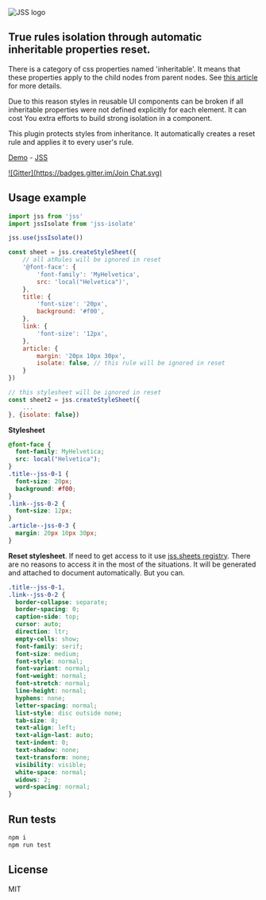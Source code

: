 ![JSS logo](https://avatars1.githubusercontent.com/u/9503099?v=3&s=60)

## True rules isolation through automatic inheritable properties reset.

There is a category of css properties named 'inheritable'. It means that these properties apply to the child nodes from parent nodes. See [this article](
https://developer.mozilla.org/en-US/docs/Web/Guide/CSS/Getting_started/Cascading_and_inheritance) for more details.

Due to this reason styles in reusable UI components can be broken if all inheritable properties were not defined explicitly for each element. It can cost You extra efforts to build strong isolation in a component.

This plugin protects styles from inheritance. It automatically creates a reset rule and applies it to every user's rule.

[Demo](http://jsstyles.github.io/examples/index.html#plugin-jss-isolate) -
[JSS](https://github.com/jsstyles/jss)

[![Gitter](https://badges.gitter.im/Join Chat.svg)](https://gitter.im/jsstyles/jss?utm_source=badge&utm_medium=badge&utm_campaign=pr-badge&utm_content=badge)

## Usage example

```javascript
import jss from 'jss'
import jssIsolate from 'jss-isolate'

jss.use(jssIsolate())

const sheet = jss.createStyleSheet({
	// all atRules will be ignored in reset
	'@font-face': {
		'font-family': 'MyHelvetica',
		src: 'local("Helvetica")',
	},
	title: {
		'font-size': '20px',
		background: '#f00',
	},
	link: {
		'font-size': '12px',
	},
	article: {
		margin: '20px 10px 30px',
		isolate: false, // this rule will be ignored in reset
	}
})

// this stylesheet will be ignored in reset
const sheet2 = jss.createStyleSheet({
	...
}, {isolate: false})

```
**Stylesheet**
```css
@font-face {
  font-family: MyHelvetica;
  src: local("Helvetica");
}
.title--jss-0-1 {
  font-size: 20px;
  background: #f00;
}
.link--jss-0-2 {
  font-size: 12px;
}
.article--jss-0-3 {
  margin: 20px 10px 30px;
}
```
**Reset stylesheet**. If need to get access to it use [jss.sheets registry](
https://github.com/jsstyles/jss/blob/master/docs/js-api.md#a-style-sheets-registry).
There are no reasons to access it in the most of the situations. It will be generated and attached to document automatically. But you can.
```css
.title--jss-0-1,
.link--jss-0-2 {
  border-collapse: separate;
  border-spacing: 0;
  caption-side: top;
  cursor: auto;
  direction: ltr;
  empty-cells: show;
  font-family: serif;
  font-size: medium;
  font-style: normal;
  font-variant: normal;
  font-weight: normal;
  font-stretch: normal;
  line-height: normal;
  hyphens: none;
  letter-spacing: normal;
  list-style: disc outside none;
  tab-size: 8;
  text-align: left;
  text-align-last: auto;
  text-indent: 0;
  text-shadow: none;
  text-transform: none;
  visibility: visible;
  white-space: normal;
  widows: 2;
  word-spacing: normal;
}
```

## Run tests

```bash
npm i
npm run test
```

## License

MIT
